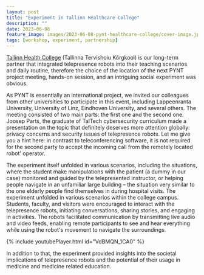 ```yaml
---
layout: post
title: "Experiment in Tallinn Healthcare College"
description: ""
date: 2023-06-08
feature_image: images/2023-06-08-pynt-healthcare-college/cover-image.jpg
tags: [workshop, experiment, partnership]
---
```



[Tallinn Health College](https://ttk.ee/et) (Tallinna Tervishoiu Kõrgkool) is our long-term partner that integrated telepresence robots into their teaching scenarios and daily routine, therefore the choice of the location of the next PYNT project meeting, hands-on session, and an intriguing social experiment was obvious.

<!--more-->

As PYNT is essentially an international project, we invited our colleagues from other universities to participate in this event, including Lappeenranta University, University of Linz, Eindhoven University, and several others.
The meeting consisted of two main parts: the first one and the second one. Joosep Parts, the graduate of TalTech cybersecurity curriculum made a presentation on the topic that definitely deserves more attention globally: privacy concerns and security issues of telepresence robots. Let me give you a hint here: in contrast to teleconferencing software, it is not required for the second party to accept the incoming call from the remotely located robot' operator.

The experiment itself unfolded in various scenarios, including the situations, where the student make manipulations with the patient (a dummy in our case) monitored and guided by the telepresented instructor, or helping people navigate in an unfamiliar large building – the situation very similar to the one elderly people find themselves in during hospital visits.
The experiment unfolded in various scenarios within the college campus. Students, faculty, and visitors were encouraged to interact with the telepresence robots, initiating conversations, sharing stories, and engaging in activities. The robots facilitated communication by transmitting live audio and video feeds, enabling remote participants to see and hear everything while using the robot's movement to navigate the surroundings.

{% include youtubePlayer.html id="VdBMQN_1CA0" %}

In addition to that, the experiment provided insights into the societal implications of telepresence robots and the potential of their usage in medicine and medicine related education.